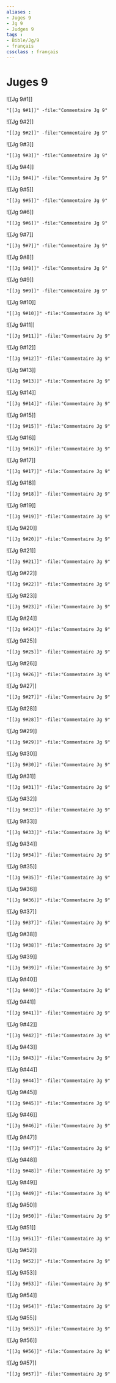 ```yaml
---
aliases : 
- Juges 9
- Jg 9
- Judges 9
tags : 
- Bible/Jg/9
- français
cssclass : français
---
```


# Juges 9

![[Jg 9#1]]

```query
"[[Jg 9#1]]" -file:"Commentaire Jg 9"
```

![[Jg 9#2]]

```query
"[[Jg 9#2]]" -file:"Commentaire Jg 9"
```

![[Jg 9#3]]

```query
"[[Jg 9#3]]" -file:"Commentaire Jg 9"
```

![[Jg 9#4]]

```query
"[[Jg 9#4]]" -file:"Commentaire Jg 9"
```

![[Jg 9#5]]

```query
"[[Jg 9#5]]" -file:"Commentaire Jg 9"
```

![[Jg 9#6]]

```query
"[[Jg 9#6]]" -file:"Commentaire Jg 9"
```

![[Jg 9#7]]

```query
"[[Jg 9#7]]" -file:"Commentaire Jg 9"
```

![[Jg 9#8]]

```query
"[[Jg 9#8]]" -file:"Commentaire Jg 9"
```

![[Jg 9#9]]

```query
"[[Jg 9#9]]" -file:"Commentaire Jg 9"
```

![[Jg 9#10]]

```query
"[[Jg 9#10]]" -file:"Commentaire Jg 9"
```

![[Jg 9#11]]

```query
"[[Jg 9#11]]" -file:"Commentaire Jg 9"
```

![[Jg 9#12]]

```query
"[[Jg 9#12]]" -file:"Commentaire Jg 9"
```

![[Jg 9#13]]

```query
"[[Jg 9#13]]" -file:"Commentaire Jg 9"
```

![[Jg 9#14]]

```query
"[[Jg 9#14]]" -file:"Commentaire Jg 9"
```

![[Jg 9#15]]

```query
"[[Jg 9#15]]" -file:"Commentaire Jg 9"
```

![[Jg 9#16]]

```query
"[[Jg 9#16]]" -file:"Commentaire Jg 9"
```

![[Jg 9#17]]

```query
"[[Jg 9#17]]" -file:"Commentaire Jg 9"
```

![[Jg 9#18]]

```query
"[[Jg 9#18]]" -file:"Commentaire Jg 9"
```

![[Jg 9#19]]

```query
"[[Jg 9#19]]" -file:"Commentaire Jg 9"
```

![[Jg 9#20]]

```query
"[[Jg 9#20]]" -file:"Commentaire Jg 9"
```

![[Jg 9#21]]

```query
"[[Jg 9#21]]" -file:"Commentaire Jg 9"
```

![[Jg 9#22]]

```query
"[[Jg 9#22]]" -file:"Commentaire Jg 9"
```

![[Jg 9#23]]

```query
"[[Jg 9#23]]" -file:"Commentaire Jg 9"
```

![[Jg 9#24]]

```query
"[[Jg 9#24]]" -file:"Commentaire Jg 9"
```

![[Jg 9#25]]

```query
"[[Jg 9#25]]" -file:"Commentaire Jg 9"
```

![[Jg 9#26]]

```query
"[[Jg 9#26]]" -file:"Commentaire Jg 9"
```

![[Jg 9#27]]

```query
"[[Jg 9#27]]" -file:"Commentaire Jg 9"
```

![[Jg 9#28]]

```query
"[[Jg 9#28]]" -file:"Commentaire Jg 9"
```

![[Jg 9#29]]

```query
"[[Jg 9#29]]" -file:"Commentaire Jg 9"
```

![[Jg 9#30]]

```query
"[[Jg 9#30]]" -file:"Commentaire Jg 9"
```

![[Jg 9#31]]

```query
"[[Jg 9#31]]" -file:"Commentaire Jg 9"
```

![[Jg 9#32]]

```query
"[[Jg 9#32]]" -file:"Commentaire Jg 9"
```

![[Jg 9#33]]

```query
"[[Jg 9#33]]" -file:"Commentaire Jg 9"
```

![[Jg 9#34]]

```query
"[[Jg 9#34]]" -file:"Commentaire Jg 9"
```

![[Jg 9#35]]

```query
"[[Jg 9#35]]" -file:"Commentaire Jg 9"
```

![[Jg 9#36]]

```query
"[[Jg 9#36]]" -file:"Commentaire Jg 9"
```

![[Jg 9#37]]

```query
"[[Jg 9#37]]" -file:"Commentaire Jg 9"
```

![[Jg 9#38]]

```query
"[[Jg 9#38]]" -file:"Commentaire Jg 9"
```

![[Jg 9#39]]

```query
"[[Jg 9#39]]" -file:"Commentaire Jg 9"
```

![[Jg 9#40]]

```query
"[[Jg 9#40]]" -file:"Commentaire Jg 9"
```

![[Jg 9#41]]

```query
"[[Jg 9#41]]" -file:"Commentaire Jg 9"
```

![[Jg 9#42]]

```query
"[[Jg 9#42]]" -file:"Commentaire Jg 9"
```

![[Jg 9#43]]

```query
"[[Jg 9#43]]" -file:"Commentaire Jg 9"
```

![[Jg 9#44]]

```query
"[[Jg 9#44]]" -file:"Commentaire Jg 9"
```

![[Jg 9#45]]

```query
"[[Jg 9#45]]" -file:"Commentaire Jg 9"
```

![[Jg 9#46]]

```query
"[[Jg 9#46]]" -file:"Commentaire Jg 9"
```

![[Jg 9#47]]

```query
"[[Jg 9#47]]" -file:"Commentaire Jg 9"
```

![[Jg 9#48]]

```query
"[[Jg 9#48]]" -file:"Commentaire Jg 9"
```

![[Jg 9#49]]

```query
"[[Jg 9#49]]" -file:"Commentaire Jg 9"
```

![[Jg 9#50]]

```query
"[[Jg 9#50]]" -file:"Commentaire Jg 9"
```

![[Jg 9#51]]

```query
"[[Jg 9#51]]" -file:"Commentaire Jg 9"
```

![[Jg 9#52]]

```query
"[[Jg 9#52]]" -file:"Commentaire Jg 9"
```

![[Jg 9#53]]

```query
"[[Jg 9#53]]" -file:"Commentaire Jg 9"
```

![[Jg 9#54]]

```query
"[[Jg 9#54]]" -file:"Commentaire Jg 9"
```

![[Jg 9#55]]

```query
"[[Jg 9#55]]" -file:"Commentaire Jg 9"
```

![[Jg 9#56]]

```query
"[[Jg 9#56]]" -file:"Commentaire Jg 9"
```

![[Jg 9#57]]

```query
"[[Jg 9#57]]" -file:"Commentaire Jg 9"
```

